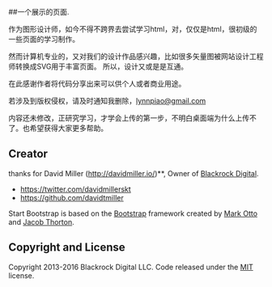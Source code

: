 ##一个展示的页面.

作为图形设计师，如今不得不跨界去尝试学习html，对，仅仅是html，很初级的一些页面的学习制作。

然而计算机专业的，又对我们的设计作品感兴趣，比如很多矢量图被网站设计工程师转换成SVG用于丰富页面。
所以，设计又或是是互通。

在此感谢作者将代码分享出来可以供个人或者商业用途。

若涉及到版权侵权，请及时通知我删除，lynnpiao@gmail.com

内容还未修改，正研究学习，才学会上传的第一步，不明白桌面端为什么上传不了。也希望获得大家更多帮助。

## Creator

thanks for David Miller (http://davidmiller.io/)**, Owner of [Blackrock Digital](http://blackrockdigital.io/).

* https://twitter.com/davidmillerskt
* https://github.com/davidtmiller

Start Bootstrap is based on the [Bootstrap](http://getbootstrap.com/) framework created by [Mark Otto](https://twitter.com/mdo) and [Jacob Thorton](https://twitter.com/fat).


## Copyright and License

Copyright 2013-2016 Blackrock Digital LLC. Code released under the [MIT](https://github.com/BlackrockDigital/startbootstrap-creative/blob/gh-pages/LICENSE) license.
